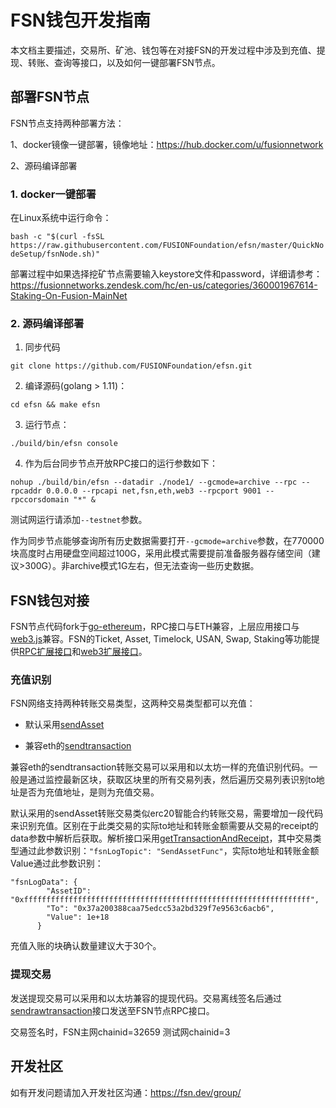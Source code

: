 # FSN钱包开发指南

本文档主要描述，交易所、矿池、钱包等在对接FSN的开发过程中涉及到充值、提现、转账、查询等接口，以及如何一键部署FSN节点。

## 部署FSN节点

FSN节点支持两种部署方法：

1、docker镜像一键部署，镜像地址：https://hub.docker.com/u/fusionnetwork

2、源码编译部署

### 1. docker一键部署

在Linux系统中运行命令：

`bash -c "$(curl -fsSL https://raw.githubusercontent.com/FUSIONFoundation/efsn/master/QuickNodeSetup/fsnNode.sh)"`

部署过程中如果选择挖矿节点需要输入keystore文件和password，详细请参考：https://fusionnetworks.zendesk.com/hc/en-us/categories/360001967614-Staking-On-Fusion-MainNet

### 2. 源码编译部署

1. 同步代码

`git clone https://github.com/FUSIONFoundation/efsn.git`

2. 编译源码(golang > 1.11)：

`cd efsn && make efsn`

3. 运行节点：

`./build/bin/efsn console`

4. 作为后台同步节点开放RPC接口的运行参数如下：

`nohup ./build/bin/efsn --datadir ./node1/ --gcmode=archive --rpc --rpcaddr 0.0.0.0 --rpcapi net,fsn,eth,web3 --rpcport 9001 --rpccorsdomain "*" &`

测试网运行请添加`--testnet`参数。

作为同步节点能够查询所有历史数据需要打开`--gcmode=archive`参数，在770000块高度时占用硬盘空间超过100G，采用此模式需要提前准备服务器存储空间（建议>300G）。非archive模式1G左右，但无法查询一些历史数据。

## FSN钱包对接

FSN节点代码fork于[go-ethereum](https://github.com/ethereum/go-ethereum)，RPC接口与ETH兼容，上层应用接口与[web3.js](https://github.com/ethereum/web3.js)兼容。FSN的Ticket, Asset, Timelock, USAN, Swap, Staking等功能提供[RPC扩展接口](https://github.com/FUSIONFoundation/efsn/wiki/FSN-RPC-API)和[web3扩展接口](https://github.com/FUSIONFoundation/web3-fusion-extend)。

### 充值识别

FSN网络支持两种转账交易类型，这两种交易类型都可以充值：

- 默认采用[sendAsset](https://github.com/FUSIONFoundation/efsn/wiki/FSN-RPC-API#fsntx_sendAsset)

- 兼容eth的[sendtransaction](https://github.com/ethereum/wiki/wiki/JSON-RPC#eth_sendtransaction)


兼容eth的sendtransaction转账交易可以采用和以太坊一样的充值识别代码。一般是通过监控最新区块，获取区块里的所有交易列表，然后遍历交易列表识别to地址是否为充值地址，是则为充值交易。

默认采用的sendAsset转账交易类似erc20智能合约转账交易，需要增加一段代码来识别充值。区别在于此类交易的实际to地址和转账金额需要从交易的receipt的data参数中解析后获取。解析接口采用[getTransactionAndReceipt](https://github.com/FUSIONFoundation/efsn/wiki/FSN-RPC-API#fsn_getTransactionAndReceipt)，其中交易类型通过此参数识别：`"fsnLogTopic": "SendAssetFunc"`，实际to地址和转账金额Value通过此参数识别：

```
"fsnLogData": {
        "AssetID": "0xffffffffffffffffffffffffffffffffffffffffffffffffffffffffffffffff",
        "To": "0x37a200388caa75edcc53a2bd329f7e9563c6acb6",
        "Value": 1e+18
      }

```

充值入账的块确认数量建议大于30个。

### 提现交易

发送提现交易可以采用和以太坊兼容的提现代码。交易离线签名后通过[sendrawtransaction](https://github.com/ethereum/wiki/wiki/JSON-RPC#eth_sendrawtransaction)接口发送至FSN节点RPC接口。

交易签名时，FSN主网chainid=32659 测试网chainid=3

## 开发社区

如有开发问题请加入开发社区沟通：https://fsn.dev/group/
